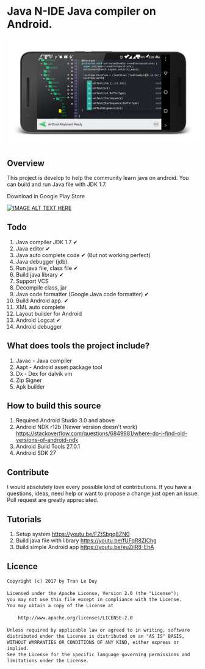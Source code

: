 # Java N-IDE Java compiler on Android.

![Screenshot](art/wall_framed.png)


## Overview
This project is develop to help the community learn java on android.
You can build and run Java file with JDK 1.7.

Download in Google Play Store

<a href="https://play.google.com/store/apps/details?id=com.duy.compiler.javanide"
target="_blank">
<img src="https://play.google.com/intl/en_us/badges/images/generic/en_badge_web_generic.png"
alt="IMAGE ALT TEXT HERE" width="200"/></a>

## Todo
1. Java compiler JDK 1.7 &#10004;
2. Java editor &#10004;
3. Java auto complete code &#10004; (But not working perfect)
4. Java debugger (jdb).
5. Run java file, class file &#10004;
6. Build java library &#10004;
7. Support VCS
8. Decompile class, jar
9. Java code formatter (Google Java code formatter) &#10004;
10. Build Android app. &#10004;
11. XML auto complete
12. Layout builder for Android
13. Android Logcat &#10004;
14. Android debugger

## What does tools the project include?
1. Javac - Java compiler
2. Aapt - Android asset package tool
3. Dx - Dex for dalvik vm
4. Zip Signer
5. Apk builder

## How to build this source
1. Required Android Studio 3.0 and above
2. Android NDK r12b (Newer version doesn't work)
https://stackoverflow.com/questions/6849981/where-do-i-find-old-versions-of-android-ndk
3. Android Build Tools 27.0.1
4. Android SDK 27


## Contribute
I would absolutely love every possible kind of contributions. If you
have a questions, ideas, need help or want to propose a change just open
an issue. Pull request are greatly appreciated.

## Tutorials
1. Setup system https://youtu.be/FZtSbgq8ZN0
1. Build java file with library https://youtu.be/fUFqR8ZlChg
3. Build simple Android app https://youtu.be/euZilR8-EhA

## Licence

    Copyright (c) 2017 by Tran Le Duy

    Licensed under the Apache License, Version 2.0 (the "License");
    you may not use this file except in compliance with the License.
    You may obtain a copy of the License at

        http://www.apache.org/licenses/LICENSE-2.0

    Unless required by applicable law or agreed to in writing, software
    distributed under the License is distributed on an "AS IS" BASIS,
    WITHOUT WARRANTIES OR CONDITIONS OF ANY KIND, either express or implied.
    See the License for the specific language governing permissions and
    limitations under the License.

